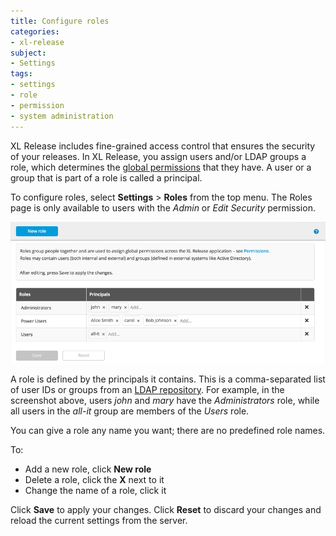 ```yaml
---
title: Configure roles
categories:
- xl-release
subject:
- Settings
tags:
- settings
- role
- permission
- system administration
---
```


XL Release includes fine-grained access control that ensures the security of your releases. In XL Release, you assign users and/or LDAP groups a role, which determines the [global permissions](/xl-release/how-to/configure-permissions.html) that they have. A user or a group that is part of a role is called a principal.

To configure roles, select **Settings** > **Roles** from the top menu. The Roles page is only available to users with the *Admin* or *Edit Security* permission.

![Roles](../images/roles.png)

A role is defined by the principals it contains. This is a comma-separated list of user IDs or groups from an [LDAP repository](/xl-release/how-to/configure-ldap-security-for-xl-release.html). For example, in the screenshot above, users *john* and *mary* have the *Administrators* role, while all users in the *all-it* group are members of the *Users* role.

You can give a role any name you want; there are no predefined role names.

To:

* Add a new role, click **New role**
* Delete a role, click the **X** next to it
* Change the name of a role, click it

Click **Save** to apply your changes. Click **Reset** to discard your changes and reload the current settings from the server.
